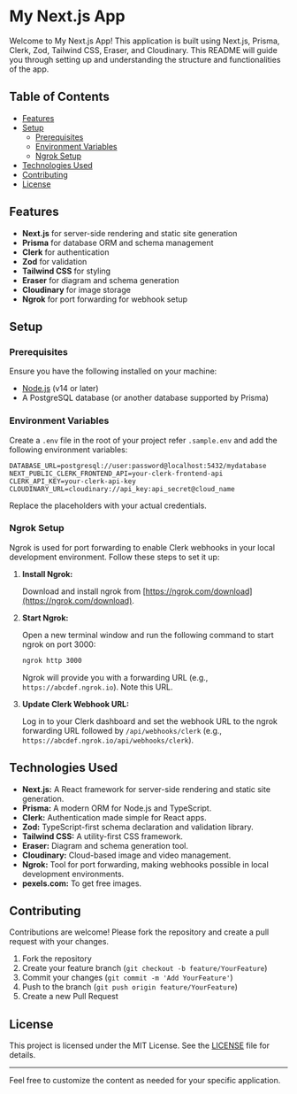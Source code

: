 # My Next.js App

Welcome to My Next.js App! This application is built using Next.js, Prisma, Clerk, Zod, Tailwind CSS, Eraser, and Cloudinary. This README will guide you through setting up and understanding the structure and functionalities of the app.

## Table of Contents

- [Features](#features)
- [Setup](#setup)
  - [Prerequisites](#prerequisites)
  - [Environment Variables](#environment-variables)
  - [Ngrok Setup](#ngrok-setup)
- [Technologies Used](#technologies-used)
- [Contributing](#contributing)
- [License](#license)

## Features

- **Next.js** for server-side rendering and static site generation
- **Prisma** for database ORM and schema management
- **Clerk** for authentication
- **Zod** for validation
- **Tailwind CSS** for styling
- **Eraser** for diagram and schema generation
- **Cloudinary** for image storage
- **Ngrok** for port forwarding for webhook setup

## Setup

### Prerequisites

Ensure you have the following installed on your machine:

- [Node.js](https://nodejs.org/) (v14 or later)
- A PostgreSQL database (or another database supported by Prisma)

### Environment Variables

Create a `.env` file in the root of your project refer `.sample.env` and add the following environment variables:

```env
DATABASE_URL=postgresql://user:password@localhost:5432/mydatabase
NEXT_PUBLIC_CLERK_FRONTEND_API=your-clerk-frontend-api
CLERK_API_KEY=your-clerk-api-key
CLOUDINARY_URL=cloudinary://api_key:api_secret@cloud_name
```

Replace the placeholders with your actual credentials.

### Ngrok Setup

Ngrok is used for port forwarding to enable Clerk webhooks in your local development environment. Follow these steps to set it up:

1. **Install Ngrok:**

   Download and install ngrok from [https://ngrok.com/download](https://ngrok.com/download).

2. **Start Ngrok:**

   Open a new terminal window and run the following command to start ngrok on port 3000:

   ```bash
   ngrok http 3000
   ```

   Ngrok will provide you with a forwarding URL (e.g., `https://abcdef.ngrok.io`). Note this URL.

3. **Update Clerk Webhook URL:**

   Log in to your Clerk dashboard and set the webhook URL to the ngrok forwarding URL followed by `/api/webhooks/clerk` (e.g., `https://abcdef.ngrok.io/api/webhooks/clerk`).



## Technologies Used

- **Next.js:** A React framework for server-side rendering and static site generation.
- **Prisma:** A modern ORM for Node.js and TypeScript.
- **Clerk:** Authentication made simple for React apps.
- **Zod:** TypeScript-first schema declaration and validation library.
- **Tailwind CSS:** A utility-first CSS framework.
- **Eraser:** Diagram and schema generation tool.
- **Cloudinary:** Cloud-based image and video management.
- **Ngrok:** Tool for port forwarding, making webhooks possible in local development environments.
- **pexels.com:** To get free images.

## Contributing

Contributions are welcome! Please fork the repository and create a pull request with your changes.

1. Fork the repository
2. Create your feature branch (`git checkout -b feature/YourFeature`)
3. Commit your changes (`git commit -m 'Add YourFeature'`)
4. Push to the branch (`git push origin feature/YourFeature`)
5. Create a new Pull Request

## License

This project is licensed under the MIT License. See the [LICENSE](LICENSE) file for details.

---

Feel free to customize the content as needed for your specific application.
